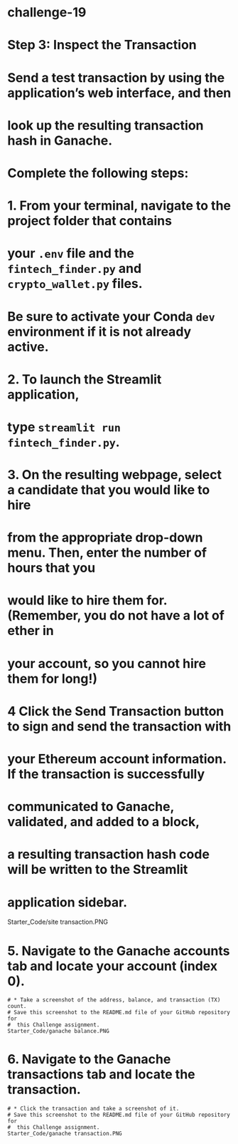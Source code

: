 # challenge-19
# Step 3: Inspect the Transaction

# Send a test transaction by using the application’s web interface, and then
# look up the resulting transaction hash in Ganache.

# Complete the following steps:

# 1. From your terminal, navigate to the project folder that contains
# your `.env` file and the `fintech_finder.py` and `crypto_wallet.py` files.
# Be sure to activate your Conda `dev` environment if it is not already active.

# 2. To launch the Streamlit application,
# type `streamlit run fintech_finder.py`.

# 3. On the resulting webpage, select a candidate that you would like to hire
# from the appropriate drop-down menu. Then, enter the number of hours that you
# would like to hire them for. (Remember, you do not have a lot of ether in
# your account, so you cannot hire them for long!)


# 4 Click the Send Transaction button to sign and send the transaction with
# your Ethereum account information. If the transaction is successfully
# communicated to Ganache, validated, and added to a block,
# a resulting transaction hash code will be written to the Streamlit
# application sidebar.
Starter_Code/site transaction.PNG

# 5. Navigate to the Ganache accounts tab and locate your account (index 0).
    # * Take a screenshot of the address, balance, and transaction (TX) count.
    # Save this screenshot to the README.md file of your GitHub repository for
    #  this Challenge assignment.
    Starter_Code/ganache balance.PNG

# 6. Navigate to the Ganache transactions tab and locate the transaction.
    # * Click the transaction and take a screenshot of it.
    # Save this screenshot to the README.md file of your GitHub repository for
    #  this Challenge assignment.
    Starter_Code/ganache transaction.PNG

